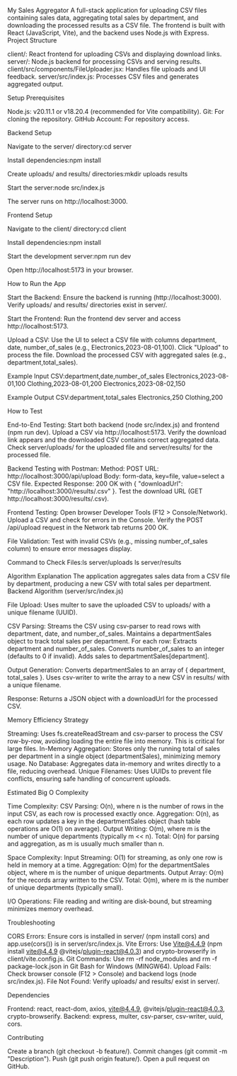 My Sales Aggregator
A full-stack application for uploading CSV files containing sales data, aggregating total sales by department, and downloading the processed results as a CSV file. The frontend is built with React (JavaScript, Vite), and the backend uses Node.js with Express.
Project Structure

client/: React frontend for uploading CSVs and displaying download links.
server/: Node.js backend for processing CSVs and serving results.
client/src/components/FileUploader.jsx: Handles file uploads and UI feedback.
server/src/index.js: Processes CSV files and generates aggregated output.

Setup
Prerequisites

Node.js: v20.11.1 or v18.20.4 (recommended for Vite compatibility).
Git: For cloning the repository.
GitHub Account: For repository access.

Backend Setup

Navigate to the server/ directory:cd server


Install dependencies:npm install


Create uploads/ and results/ directories:mkdir uploads results


Start the server:node src/index.js


The server runs on http://localhost:3000.



Frontend Setup

Navigate to the client/ directory:cd client


Install dependencies:npm install


Start the development server:npm run dev


Open http://localhost:5173 in your browser.



How to Run the App

Start the Backend:
Ensure the backend is running (http://localhost:3000).
Verify uploads/ and results/ directories exist in server/.


Start the Frontend:
Run the frontend dev server and access http://localhost:5173.


Upload a CSV:
Use the UI to select a CSV file with columns department, date, number_of_sales (e.g., Electronics,2023-08-01,100).
Click "Upload" to process the file.
Download the processed CSV with aggregated sales (e.g., department,total_sales).


Example Input CSV:department,date,number_of_sales
Electronics,2023-08-01,100
Clothing,2023-08-01,200
Electronics,2023-08-02,150


Example Output CSV:department,total_sales
Electronics,250
Clothing,200



How to Test

End-to-End Testing:
Start both backend (node src/index.js) and frontend (npm run dev).
Upload a CSV via http://localhost:5173.
Verify the download link appears and the downloaded CSV contains correct aggregated data.
Check server/uploads/ for the uploaded file and server/results/ for the processed file.


Backend Testing with Postman:
Method: POST
URL: http://localhost:3000/api/upload
Body: form-data, key=file, value=select a CSV file.
Expected Response: 200 OK with { "downloadUrl": "http://localhost:3000/results/<uuid>.csv" }.
Test the download URL (GET http://localhost:3000/results/<uuid>.csv).


Frontend Testing:
Open browser Developer Tools (F12 > Console/Network).
Upload a CSV and check for errors in the Console.
Verify the POST /api/upload request in the Network tab returns 200 OK.


File Validation:
Test with invalid CSVs (e.g., missing number_of_sales column) to ensure error messages display.


Command to Check Files:ls server/uploads
ls server/results



Algorithm Explanation
The application aggregates sales data from a CSV file by department, producing a new CSV with total sales per department.
Backend Algorithm (server/src/index.js)

File Upload:
Uses multer to save the uploaded CSV to uploads/ with a unique filename (UUID).


CSV Parsing:
Streams the CSV using csv-parser to read rows with department, date, and number_of_sales.
Maintains a departmentSales object to track total sales per department.
For each row:
Extracts department and number_of_sales.
Converts number_of_sales to an integer (defaults to 0 if invalid).
Adds sales to departmentSales[department].




Output Generation:
Converts departmentSales to an array of { department, total_sales }.
Uses csv-writer to write the array to a new CSV in results/ with a unique filename.


Response:
Returns a JSON object with a downloadUrl for the processed CSV.



Memory Efficiency Strategy

Streaming: Uses fs.createReadStream and csv-parser to process the CSV row-by-row, avoiding loading the entire file into memory. This is critical for large files.
In-Memory Aggregation: Stores only the running total of sales per department in a single object (departmentSales), minimizing memory usage.
No Database: Aggregates data in-memory and writes directly to a file, reducing overhead.
Unique Filenames: Uses UUIDs to prevent file conflicts, ensuring safe handling of concurrent uploads.

Estimated Big O Complexity

Time Complexity:
CSV Parsing: O(n), where n is the number of rows in the input CSV, as each row is processed exactly once.
Aggregation: O(n), as each row updates a key in the departmentSales object (hash table operations are O(1) on average).
Output Writing: O(m), where m is the number of unique departments (typically m << n).
Total: O(n) for parsing and aggregation, as m is usually much smaller than n.


Space Complexity:
Input Streaming: O(1) for streaming, as only one row is held in memory at a time.
Aggregation: O(m) for the departmentSales object, where m is the number of unique departments.
Output Array: O(m) for the records array written to the CSV.
Total: O(m), where m is the number of unique departments (typically small).


I/O Operations: File reading and writing are disk-bound, but streaming minimizes memory overhead.

Troubleshooting

CORS Errors: Ensure cors is installed in server/ (npm install cors) and app.use(cors()) is in server/src/index.js.
Vite Errors: Use Vite@4.4.9 (npm install vite@4.4.9 @vitejs/plugin-react@4.0.3) and crypto-browserify in client/vite.config.js.
Git Commands: Use rm -rf node_modules and rm -f package-lock.json in Git Bash for Windows (MINGW64).
Upload Fails: Check browser console (F12 > Console) and backend logs (node src/index.js).
File Not Found: Verify uploads/ and results/ exist in server/.

Dependencies

Frontend: react, react-dom, axios, vite@4.4.9, @vitejs/plugin-react@4.0.3, crypto-browserify.
Backend: express, multer, csv-parser, csv-writer, uuid, cors.

Contributing

Create a branch (git checkout -b feature/<name>).
Commit changes (git commit -m "Description").
Push (git push origin feature/<name>).
Open a pull request on GitHub.
